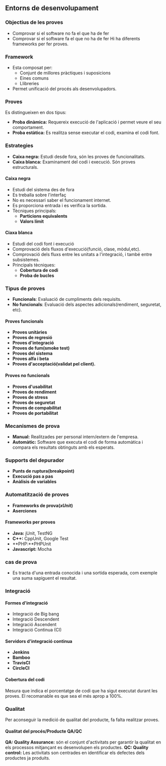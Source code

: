 ## Entorns de desenvolupament
### Objectius de les proves
- Comprovar si el software no fa el que ha de fer
- Comprovar si el software fa el que no ha de fer
Hi ha diferents frameworks per fer proves.

### Framework
- Esta composat per:
    - Conjunt de millores pràctiques i suposicions
    - Eines comuns
    - Llibreries
- Permet unificació del procés als desenvolupadors.

### Proves
Es distingueixen en dos tipus:
- **Proba dinàmica:** Requereix execució de l'aplicació i permet veure el seu comportament.
- **Proba estàtica:** Es realitza sense executar el codi, examina el codi font.

### Estrategies
- **Caixa negra:** Estudi desde fora, són les proves de funcionalitats.
- **Caixa blanca:** Examinament del codi i execució. Són proves estructurals.

#### Caixa negra
- Estudi del sistema des de fora
- Es treballa sobre l'interfaç
- No es necessari saber el funcionament internet.
- Es proporciona entrada i es verifica la sortida.
- Tècniques principals:
    - **Particions equivalents**
    - **Valors límit**

#### Ciaxa blanca
- Estudi del codi font i execució
- Comprovació dels fluxos d'execució(funció, clase, mòdul,etc).
- Comprovació dels fluxs entre les unitats a l'integració, i també entre subsistemes.
- Principals tècniques:
    - **Cobertura de codi**
    - **Proba de bucles**

### Tipus de proves
- **Funcionals**: Evaluació de cumpliments dels requisits.
- **No funcionals**: Evaluació dels aspectes adicionals(rendiment, seguretat, etc).

#### Proves funcionals
- **Proves unitàries**
- **Proves de regresió**
- **Proves d'integració**
- **Proves de fum(smoke test)**
- **Proves del sistema**
- **Proves alfa i beta**
- **Proves d'acceptació(validat pel client).**

#### Proves no funcionals
- **Proves d'usabilitat**
- **Proves de rendiment**
- **Proves de stress**
- **Proves de seguretat**
- **Proves de compabilitat**
- **Proves de portabilitat**

### Mecanismes de prova
- **Manual:** Realitzades per personal intern/extern de l'empresa.
- **Automàtic:** Software que executa el codi de forma automàtica i compara els resultats obtinguts amb els esperats.

### Supports del depurador
- **Punts de ruptura(breakpoint)**
- **Execució pas a pas**
- **Anàlisis de variables**

### Automatització de proves
- **Frameworks de prova(_xUnit_)**
- **Aserciones**

#### Frameworks per proves
- **Java:** jUnit, TestNG
- **C++:** CppUnit, Google Test
- **PHP:**PHPUnit
- **Javascript:** Mocha

### cas de prova
- Es tracta d'una entrada conocida i una sortida esperada, com exemple una suma sapiguent el resultat.

### Integració
#### Formes d'integració
- Integració de Big bang
- Integració Descendent
- Integració Ascendent
- Integració Continua (CI)

#### Servidors d'integració continua
- **Jenkins**
- **Bamboo**
- **TravisCI**
- **CircleCI**

#### Cobertura del codi
Mesura que indica el porcentatge de codi que ha sigut executat durant les proves.
El recomanable es que sea el més aprop a 100%.

### Qualitat
Per aconseguir la medició de qualitat del producte, fa falta realitzar proves.

#### Qualitat del procés/Producte QA/QC
**QA: Quality Assurance:** són el conjunt d'activitats per garantir la qualitat en els processos mitjançant es desenvolupen els productes.
**QC: Quality control:** Les activitats son centrades en identificar els defectes dels productes ja produits.

